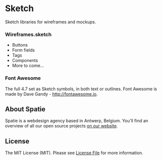 # Sketch
Sketch libraries for wireframes and mockups.

### Wireframes.sketch

- Buttons
- Form fields
- Tags
- Components
- More to come…

### Font Awesome

The full 4.7 set as Sketch symbols, in both text or outlines.
Font Awesome is made by Dave Gandy - http://fontawesome.io.

## About Spatie
Spatie is a webdesign agency based in Antwerp, Belgium. You'll find an overview of all our open source projects [on our website](https://spatie.be/opensource).

## License
The MIT License (MIT). Please see [License File](LICENSE.md) for more information.

